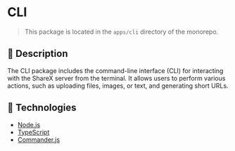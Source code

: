 # CLI

> This package is located in the `apps/cli` directory of the monorepo.

## 📝 Description

The CLI package includes the command-line interface (CLI) for interacting with the ShareX server from the terminal. It allows users to perform various actions, such as uploading files, images, or text, and generating short URLs.

## 🚀 Technologies

- [Node.js](https://nodejs.org/en/)
- [TypeScript](https://www.typescriptlang.org/)
- [Commander.js](https://npmjs.com/package/commander)